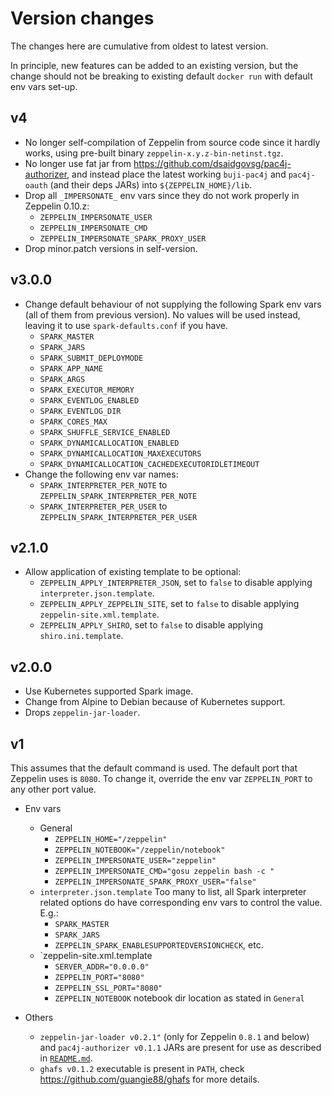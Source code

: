 # Version changes

The changes here are cumulative from oldest to latest version.

In principle, new features can be added to an existing version, but the change
should not be breaking to existing default `docker run` with default env vars
set-up.

## v4

- No longer self-compilation of Zeppelin from source code since it hardly works,
  using pre-built binary `zeppelin-x.y.z-bin-netinst.tgz`.
- No longer use fat jar from <https://github.com/dsaidgovsg/pac4j-authorizer>,
  and instead place the latest working `buji-pac4j` and `pac4j-oauth` (and
  their deps JARs) into `${ZEPPELIN_HOME}/lib`.
- Drop all `_IMPERSONATE_` env vars since they do not work properly in Zeppelin
  0.10.z:
  - `ZEPPELIN_IMPERSONATE_USER`
  - `ZEPPELIN_IMPERSONATE_CMD`
  - `ZEPPELIN_IMPERSONATE_SPARK_PROXY_USER`
- Drop minor.patch versions in self-version.

## v3.0.0

- Change default behaviour of not supplying the following Spark env vars (all of
  them from previous version). No values will be used instead, leaving it to use
  `spark-defaults.conf` if you have.
  - `SPARK_MASTER`
  - `SPARK_JARS`
  - `SPARK_SUBMIT_DEPLOYMODE`
  - `SPARK_APP_NAME`
  - `SPARK_ARGS`
  - `SPARK_EXECUTOR_MEMORY`
  - `SPARK_EVENTLOG_ENABLED`
  - `SPARK_EVENTLOG_DIR`
  - `SPARK_CORES_MAX`
  - `SPARK_SHUFFLE_SERVICE_ENABLED`
  - `SPARK_DYNAMICALLOCATION_ENABLED`
  - `SPARK_DYNAMICALLOCATION_MAXEXECUTORS`
  - `SPARK_DYNAMICALLOCATION_CACHEDEXECUTORIDLETIMEOUT`
- Change the following env var names:
  - `SPARK_INTERPRETER_PER_NOTE` to `ZEPPELIN_SPARK_INTERPRETER_PER_NOTE`
  - `SPARK_INTERPRETER_PER_USER` to `ZEPPELIN_SPARK_INTERPRETER_PER_USER`

## v2.1.0

- Allow application of existing template to be optional:
  - `ZEPPELIN_APPLY_INTERPRETER_JSON`, set to `false` to disable
    applying `interpreter.json.template`.
  - `ZEPPELIN_APPLY_ZEPPELIN_SITE`, set to `false` to disable applying
    `zeppelin-site.xml.template`.
  - `ZEPPELIN_APPLY_SHIRO`, set to `false` to disable applying
    `shiro.ini.template`.

## v2.0.0

- Use Kubernetes supported Spark image.
- Change from Alpine to Debian because of Kubernetes support.
- Drops `zeppelin-jar-loader`.

## v1

This assumes that the default command is used. The default port that Zeppelin
uses is `8080`. To change it, override the env var `ZEPPELIN_PORT` to any other
port value.

- Env vars
  - General
    - `ZEPPELIN_HOME="/zeppelin"`
    - `ZEPPELIN_NOTEBOOK="/zeppelin/notebook"`
    - `ZEPPELIN_IMPERSONATE_USER="zeppelin"`
    - `ZEPPELIN_IMPERSONATE_CMD="gosu zeppelin bash -c "`
    - `ZEPPELIN_IMPERSONATE_SPARK_PROXY_USER="false"`
  - `interpreter.json.template`
    Too many to list, all Spark interpreter related options do have
    corresponding env vars to control the value. E.g.:
    - `SPARK_MASTER`
    - `SPARK_JARS`
    - `ZEPPELIN_SPARK_ENABLESUPPORTEDVERSIONCHECK`, etc.
  - `zeppelin-site.xml.template
    - `SERVER_ADDR="0.0.0.0"`
    - `ZEPPELIN_PORT="8080"`
    - `ZEPPELIN_SSL_PORT="8080"`
    - `ZEPPELIN_NOTEBOOK` notebook dir location as stated in `General`

- Others
  - `zeppelin-jar-loader v0.2.1"` (only for Zeppelin `0.8.1` and below) and
    `pac4j-authorizer v0.1.1` JARs are present for use as described in
    [`README.md`](README.md).
  - `ghafs v0.1.2` executable is present in `PATH`, check
    <https://github.com/guangie88/ghafs> for more details.
